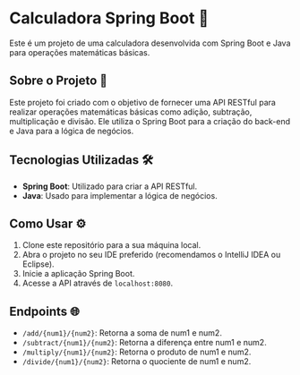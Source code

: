 # Calculadora Spring Boot 🧮

Este é um projeto de uma calculadora desenvolvida com Spring Boot e Java para operações matemáticas básicas.

## Sobre o Projeto 🎯

Este projeto foi criado com o objetivo de fornecer uma API RESTful para realizar operações matemáticas básicas como adição, subtração, multiplicação e divisão. Ele utiliza o Spring Boot para a criação do back-end e Java para a lógica de negócios.

## Tecnologias Utilizadas 🛠️

- **Spring Boot**: Utilizado para criar a API RESTful.
- **Java**: Usado para implementar a lógica de negócios.

## Como Usar ⚙️

1. Clone este repositório para a sua máquina local.
2. Abra o projeto no seu IDE preferido (recomendamos o IntelliJ IDEA ou Eclipse).
3. Inicie a aplicação Spring Boot.
4. Acesse a API através de `localhost:8080`.

## Endpoints 🌐

- `/add/{num1}/{num2}`: Retorna a soma de num1 e num2.
- `/subtract/{num1}/{num2}`: Retorna a diferença entre num1 e num2.
- `/multiply/{num1}/{num2}`: Retorna o produto de num1 e num2.
- `/divide/{num1}/{num2}`: Retorna o quociente de num1 e num2.
